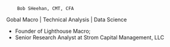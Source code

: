         Bob SHeehan, CMT, CFA  
Gobal Macro | Technical Analysis | Data Science

- Founder of Lighthouse Macro; 
- Senior Research Analyst at Strom Capital Management, LLC

